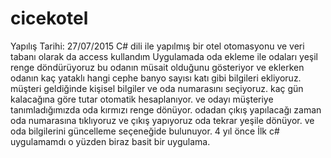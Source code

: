 # cicekotel
Yapılış Tarihi: 27/07/2015
C# dili ile yapılmış bir otel otomasyonu ve veri tabanı olarak da access kullandım
Uygulamada oda ekleme ile odaları yeşil renge döndürüyoruz bu odanın müsait olduğunu gösteriyor ve eklerken odanın kaç yataklı hangi cephe
banyo sayısı katı gibi bilgileri ekliyoruz. müşteri geldiğinde kişisel bilgiler ve oda numarasını seçiyoruz. kaç gün kalacağına göre tutar
otomatik hesaplanıyor. ve odayı müşteriye tanımladığımızda oda kırmızı renge dönüyor. odadan çıkış yapılacağı zaman oda numarasına
tıklıyoruz ve çıkış yapıyoruz oda tekrar yeşile dönüyor. ve oda bilgilerini güncelleme seçeneğide bulunuyor. 4 yıl önce İlk c# uygulamamdı o yüzden
biraz basit bir uygulama.
